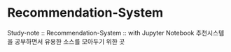 # Recommendation-System
Study-note :: Recommendation-System :: with Jupyter Notebook
추천시스템을 공부하면서 유용한 소스를 모아두기 위한 곳

